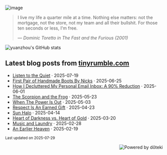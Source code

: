 ![image](https://github.com/user-attachments/assets/aa76c09f-5ceb-49df-86ab-9030388ce1ed)

>I live my life a quarter mile at a time. Nothing else matters: not the mortgage, not the store, not my team and all their bullshit. For those ten seconds or less, I'm free.
>
> &mdash; <cite>Dominic Toretto in The Fast and the Furious (2001)</cite>

![yuanzhou's GitHub stats](https://github-readme-stats.vercel.app/api?username=yuanzhou\&rank_icon=github&show_icons=true&include_all_commits=true&show=reviews,prs_merged&theme=buefy&hide_border=true)

## Latest blog posts from [tinyrumble.com](https://tinyrumble.com/)

<!-- blog start -->
- [Listen to the Quiet](https://tinyrumble.com/posts/2025-07-19-listen-to-the-quiet/) · 2025-07-19
- [First Pair of Handmade Boots By Nicks](https://tinyrumble.com/posts/2025-06-25-nicks-handmade-boots/) · 2025-06-25
- [How I Decluttered My Personal Email Inbox: A 90% Reduction](https://tinyrumble.com/posts/2025-06-01-declutter-email/) · 2025-06-01
- [The Scorpion and the Frog](https://tinyrumble.com/posts/2025-05-23-scorpion-and-frog/) · 2025-05-23
- [When The Power Is Out](https://tinyrumble.com/posts/2025-05-03-when-power-out/) · 2025-05-03
- [Respect Is An Earned Gift](https://tinyrumble.com/posts/2025-04-23-respect/) · 2025-04-23
- [Sun Halo](https://tinyrumble.com/posts/2025-04-14-sun-halo/) · 2025-04-14
- [Heart of Darkness vs. Heart of Gold](https://tinyrumble.com/posts/2025-03-20-heart-of-darkness-vs-gold/) · 2025-03-20
- [Music and Laundry](https://tinyrumble.com/posts/2025-02-28-music-and-laundry/) · 2025-02-28
- [An Earlier Heaven](https://tinyrumble.com/posts/2025-02-19-an-earlier-heaven/) · 2025-02-19
<!-- blog end -->

<sub>Last updated on <!-- last_updated start -->2025-07-29<!-- last_updated end --></sub>

<a href="https://doteki.org"><img src="https://img.shields.io/badge/powered_by-d%C5%8Dteki-0?style=flat-square&labelColor=202b2d&color=5E936C" align="right" alt="Powered by dōteki"></a>
